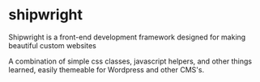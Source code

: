 # shipwright
Shipwright is a front-end development framework designed for making beautiful custom websites

A combination of simple css classes, javascript helpers, and other things learned, easily themeable for Wordpress and other CMS's.
